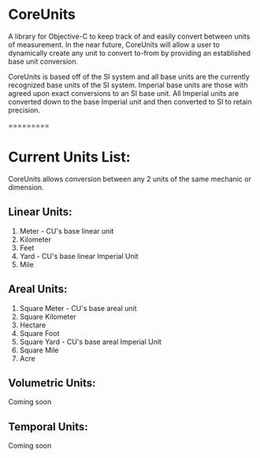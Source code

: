 CoreUnits
=========

A library for Objective-C to keep track of and easily convert between units of measurement. In the near future, CoreUnits will allow a user to dynamically create any unit to convert to-from by providing an established base unit conversion. 

CoreUnits is based off of the SI system and all base units are the currently recognized base units of the SI system. Imperial base units are those with agreed upon exact conversions to an SI base unit. All Imperial units are converted down to the base Imperial unit and then converted to SI to retain precision.

=========

# Current Units List:
CoreUnits allows conversion between any 2 units of the same mechanic or dimension.

## Linear Units:
1. Meter - CU's base linear unit
2. Kilometer
3. Feet
4. Yard - CU's base linear Imperial Unit
5. Mile

## Areal Units:
1. Square Meter - CU's base areal unit
2. Square Kilometer
3. Hectare
4. Square Foot
5. Square Yard - CU's base areal Imperial Unit
6. Square Mile
7. Acre

## Volumetric Units:
Coming soon

## Temporal Units:
Coming soon



